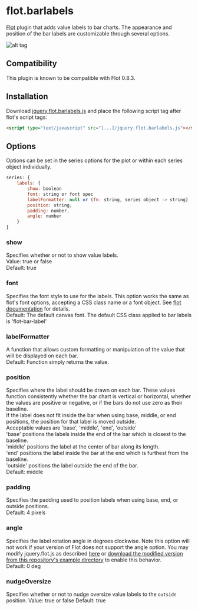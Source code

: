 flot.barlabels
==============

[Flot](http://www.flotcharts.org) plugin that adds value labels to bar charts.  The appearance and position of the bar labels are customizable through several options.

![alt tag](https://cloud.githubusercontent.com/assets/1497949/5026597/8fe3eb20-6ada-11e4-8a42-211e218ff996.png)

## Compatibility ##
This plugin is known to be compatible with Flot 0.8.3.

## Installation ##
Download [jquery.flot.barlabels.js](https://raw.githubusercontent.com/cleroux/flot.barlabels/master/jquery.flot.barlabels.js) and place the following script tag after flot's script tags:
```html
<script type="text/javascript" src="[...]/jquery.flot.barlabels.js"></script>
```

## Options ##
Options can be set in the series options for the plot or within each series object individually.
```js
series: {
	labels: {
		show: boolean
		font: string or font spec
		labelFormatter: null or (fn: string, series object -> string)
		position: string,
		padding: number,
		angle: number
	}
}
```

### show ###
Specifies whether or not to show value labels.  
Value: true or false  
Default: true
### font ###
Specifies the font style to use for the labels.  This option works the same as flot's font options, accepting a CSS class name or a font object.  See [flot documentation](https://github.com/flot/flot/blob/master/API.md#customizing-the-axes) for details.  
Default: The default canvas font. The default CSS class applied to bar labels is 'flot-bar-label'
### labelFormatter ###
A function that allows custom formatting or manipulation of the value that will be displayed on each bar.  
Default: Function simply returns the value.
### position ###
Specifies where the label should be drawn on each bar.  These values function consistently whether the bar chart is vertical or horizontal, whether the values are positive or negative, or if the bars do not use zero as their baseline.  
If the label does not fit inside the bar when using base, middle, or end positions, the position for that label is moved outside.  
Acceptable values are 'base', 'middle', 'end', 'outside'  
'base' positions the labels inside the end of the bar which is closest to the baseline.  
'middle' positions the label at the center of bar along its length.  
'end' positions the label inside the bar at the end which is furthest from the baseline.  
'outside' positions the label outside the end of the bar.  
Default: middle
### padding ###
Specifies the padding used to position labels when using base, end, or outside positions.  
Default: 4 pixels
### angle ###
Specifies the label rotation angle in degrees clockwise. Note this option will not work if your version of Flot does not support the angle option. You may modify jquery.flot.js as described [here](https://github.com/cleroux/flot.barlabels/issues/4) or [download the modified version from this repository's example directory](https://raw.githubusercontent.com/cleroux/flot.barlabels/master/examples/flot/jquery.flot.js) to enable this behavior.  
Default: 0 deg
### nudgeOversize ###
Specifies whether or not to nudge oversize value labels to the `outside` position.
Value: true or false
Default: true

